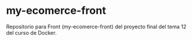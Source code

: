 # my-ecomerce-front
Repositorio para Front (my-ecomerce-front) del proyecto final del tema 12 del curso de Docker.
